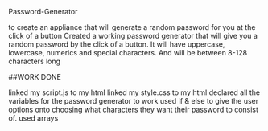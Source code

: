 Password-Generator

to create an appliance that will generate a random password for you at the click of a button Created a working password generator that will give you a random password by the click of a button. It will have uppercase, lowercase, numerics and special characters. And will be between 8-128 characters long

##WORK DONE

linked my script.js to my html
linked my style.css to my html
declared all the variables for the password generator to work
used if & else to give the user options onto choosing what characters they want their password to consist of.
used arrays